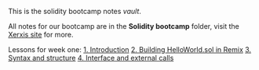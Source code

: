 This is the solidity bootcamp notes *vault*.

All notes for our bootcamp are in the **Solidity bootcamp** folder, visit the [Xerxis site](https://xerxis.io) for more.

Lessons for week one:
[1. Introduction](./1.%20Introduction.md)
[2. Building HelloWorld.sol in Remix](./2.%20Building%20HelloWorld.sol%20in%20Remix.md)
[3. Syntax and structure](./3.%20Syntax%20and%20structure.md)
[4. Interface and external calls](./4.%20Interface%20and%20external%20calls.md)

